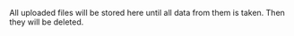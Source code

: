 All uploaded files will be stored here until all data from them is taken. Then they will be deleted.
